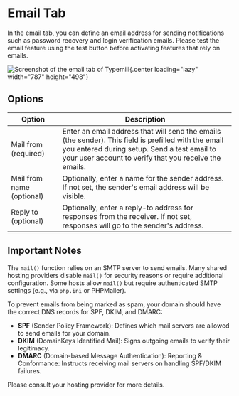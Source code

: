 #  Email Tab

In the email tab, you can define an email address for sending notifications such as password recovery and login verification emails. Please test the email feature using the test button before activating features that rely on emails.

![Screenshot of the email tab of Typemill](media/live/email-tab.webp){.center loading="lazy" width="787" height="498"}

## Options

| Option                  | Description                                                                                                                      |
|-------------------------|----------------------------------------------------------------------------------------------------------------------------------|
| Mail from (required)    | Enter an email address that will send the emails (the sender). This field is prefilled with the email you entered during setup. Send a test email to your user account to verify that you receive the emails. |
| Mail from name (optional)| Optionally, enter a name for the sender address. If not set, the sender's email address will be visible.                       |
| Reply to (optional)     | Optionally, enter a reply-to address for responses from the receiver. If not set, responses will go to the sender's address.   |

## Important Notes

The `mail()` function relies on an SMTP server to send emails. Many shared hosting providers disable `mail()` for security reasons or require additional configuration. Some hosts allow `mail()` but require authenticated SMTP settings (e.g., via `php.ini` or PHPMailer).

To prevent emails from being marked as spam, your domain should have the correct DNS records for SPF, DKIM, and DMARC:

* **SPF** (Sender Policy Framework): Defines which mail servers are allowed to send emails for your domain. 
* **DKIM** (DomainKeys Identified Mail): Signs outgoing emails to verify their legitimacy.
* **DMARC** (Domain-based Message Authentication): Reporting & Conformance: Instructs receiving mail servers on handling SPF/DKIM failures.

Please consult your hosting provider for more details.

